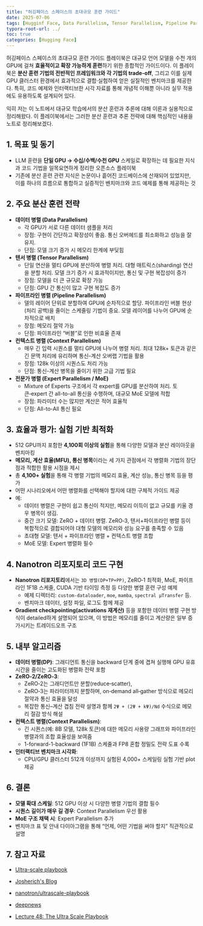 ```yaml
---
title: "허깅페이스 스페이스의 초대규모 훈련 가이드"
date: 2025-07-06
tags: [Hugginf Face, Data Parallelism, Tensor Parallelism, Pipeline Parallelism, Context Parallelism, Expert Parallelism, MoE]
typora-root-url: ../
toc: true
categories: [Hugging Face]
---
```


허깅페이스 스페이스의 초대규모 훈련 가이드 플레이북은 대규모 언어 모델을 수천 개의 GPU에 걸쳐 **효율적이고 확장 가능하게 훈련**하기 위한 종합적인 가이드이다. 이 플레이북은 **분산 훈련 기법의 전반적인 프레임워크와 각 기법의 trade-off**, 그리고 이를 실제 GPU 클러스터 환경에서 효과적으로 결합·실험하여 얻은 실질적인 벤치마크를 제공한다. 특히, 코드 예제와 인터랙티브한 시각 자료를 통해 개념적 이해뿐 아니라 실무 적용에도 유용하도록 설계되어 있다. 

익히 저는 이 노트에서 대규모 학습에서의 분산 훈련과 추론에 대해 이론과 실용적으로 정리해왔다. 이 플레이북에서는 그러한 분산 훈련과 추론 전략에 대해 핵심적인 내용을 노트로 정리해보겠다. 



## 1. 목표 및 동기

* LLM 훈련을 **단일 GPU → 수십/수백/수천 GPU** 스케일로 확장하는 데 필요한 지식과 코드 기법을 일목요연하게 정리한 오픈소스 플레이북
* 기존에 분산 훈련 관련 지식은 논문이나 흩어진 코드베이스에 산재되어 있었지만, 이를 하나의 흐름으로 통합하고 실증적인 벤치마크와 코드 예제를 통해 제공하는 것



## 2. 주요 분산 훈련 전략

* **데이터 병렬 (Data Parallelism)**
  * 각 GPU가 서로 다른 데이터 샘플을 처리
  * 장점: 구현이 간단하고 확장성이 좋음. 통신 오버헤드를 최소화하고 성능을 잘 유지.
  * 단점: 모델 크기 증가 시 메모리 한계에 부딪힘
* **텐서 병렬 (Tensor Parallelism)**
  * 단일 연산을 멀티 GPU에 분산하여 병렬 처리. 대형 매트릭스(sharding) 연산을 분할 처리. 모델 크기 증가 시 효과적이지만, 통신 및 구현 복잡성이 증가
  * 장점: 모델을 더 큰 규모로 확장 가능
  * 단점: GPU 간 통신이 많고 구현 복잡도 증가
* **파이프라인 병렬 (Pipeline Parallelism)**
  * 델의 레이어 단위로 분할하여 GPU에 순차적으로 할당. 파이프라인 버블 현상(처리 공백)을 줄이는 스케줄링 기법이 중요. 모델 레이어를 나누어 GPU에 순차적으로 배치
  * 장점: 메모리 절약 가능
  * 단점: 파이프라인 “버블”로 인한 비효율 존재
* **컨텍스트 병렬 (Context Parallelism)**
  * 매우 긴 입력 시퀀스를 멀티 GPU에 나누어 병렬 처리. 최대 128k+ 토큰과 같은 긴 문맥 처리에 유리하며 통신-계산 오버랩 기법을 활용
  * 장점: 128k 이상의 시퀀스도 처리 가능
  * 단점: 통신-계산 병목을 줄이기 위한 고급 기법 필요
* **전문가 병렬 (Expert Parallelism / MoE)**
  * Mixture of Experts 구조에서 각 expert를 GPU를 분산하여 처리. 토큰‑expert 간 all-to-all 통신을 수행하며, 대규모 MoE 모델에 적합
  * 장점: 파라미터 수는 많지만 계산은 적어 효율적
  * 단점: All-to-All 통신 필요



## 3. 효율과 평가: 실험 기반 최적화

* 512 GPU까지 포함한 **4,100회 이상의 실험**을 통해 다양한 모델과 분산 레이아웃을 벤치마킹
* **메모리, 계산 효율(MFU), 통신 병목**이라는 세 가지 관점에서 각 병렬화 기법의 장단점과 적합한 활용 시점을 제시
* 총 **4,100+ 실험**을 통해 각 병렬 기법의 메모리 효율, 계산 성능, 통신 병목 등을 평가
* 어떤 시나리오에서 어떤 병렬화를 선택해야 할지에 대한 구체적 가이드 제공
* 예:
  * 데이터 병렬은 구현이 쉽고 통신이 적지만, 메모리 이득이 없고 규모를 키울 경우 병목이 생김.
  * 중간 크기 모델: ZeRO + 데이터 병렬. ZeRO‑3, 텐서+파이프라인 병렬 등이 복합적으로 결합되어야 대형 모델의 메모리와 성능 요구를 충족할 수 있음 
  * 초대형 모델: 텐서 + 파이프라인 병렬 + 컨텍스트 병렬 조합
  * MoE 모델: Expert 병렬화 필수



## 4. Nanotron 리포지토리 코드 구현

* **Nanotron 리포지토리**에서는 `3D 병렬(DP+TP+PP)`, ZeRO‑1 최적화, MoE, 파이프라인 1F1B 스케줄, CUDA 기반 타이밍 측정 등 다양한 병렬 훈련 구성 예제
  * 예제 디렉터리: `custom-dataloader`, `moe`, `mamba`, `spectral µTransfer` 등.
  * 벤치마크 데이터, 설정 파일, 로그도 함께 제공
* **Gradient checkpointing(activations 재계산)** 등을 포함한 데이터 병렬 구현 방식이 detailed하게 설명되어 있으며, 이 방법은 메모리를 줄이고 계산량은 일부 증가시키는 트레이드오프 구조



## 5. 내부 알고리즘

* **데이터 병렬(DP)**: 그래디언트 통신을 backward 단계 중에 겹쳐 실행해 GPU 유휴 시간을 줄이는 고도화된 병렬화 전략 포함
* **ZeRO‑2/ZeRO‑3**:
  * ZeRO‑2는 그래디언트만 분할(reduce‑scatter),
  * ZeRO‑3는 파라미터까지 분할하며, on‑demand all‑gather 방식으로 메모리 절약과 통신 효율을 달성
  * 복잡한 통신–계산 겹침 전략 설명과 함께 `2Ψ + (2Ψ + kΨ)/Nd` 수식으로 메모리 절감 방식 해설
* **컨텍스트 병렬(Context Parallelism)**:
  * 긴 시퀀스(예: 8B 모델, 128k 토큰)에 대한 메모리 사용량 그래프와 파이프라인 병렬과의 조합 효율성을 보여줌
  * 1-forward-1-backward (1F1B) 스케줄과 FP8 혼합 정밀도 전략 도표 수록
* **인터랙티브 벤치마크 시각화**:
  * CPU/GPU 클러스터 512개 이상까지 실험된 4,000+ 스케일링 실험 기반 plot 제공



## 6. 결론

* **모델 확대 스케일**: 512 GPU 이상 시 다양한 병렬 기법의 결합 필수
* **시퀀스 길이가 매우 길 경우**: Context Parallelism 우선 활용
* **MoE 구조 채택 시**: Expert Parallelism 추가
* 벤치마크 표 및 안내 다이아그램을 통해 “언제, 어떤 기법을 써야 할지” 직관적으로 설명



## 7. 참고 자료

* [Ultra-scale playbook](https://nanotron-ultrascale-playbook.static.hf.space/index.html)

* [Josherich's Blog](https://www.josherich.me/podcast/gpu-mode/livestream-the-ultra-scale-playbook)

* [nanotron/ultrascale-playbook](https://huggingface.co/spaces/nanotron/ultrascale-playbook/discussions/57/files)

* [deepnews](https://deepnewz.com/ai-modeling/hugging-face-releases-150-page-ultra-scale-playbook-covering-5d-parallelism-zero-98f75458)

* [Lecture 48: The Ultra Scale Playbook](https://www.youtube.com/watch?v=1E8GDR8QXKw)

  

  